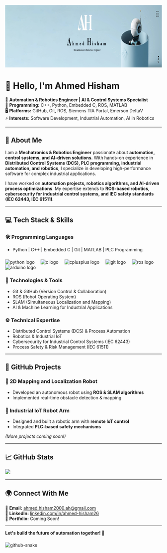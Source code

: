 <div align="center">
 <img height="200" src="LinkedIn Cover 2.png"  /> 
</div>

###
# 👋 Hello, I'm Ahmed Hisham

🚀 **Automation & Robotics Engineer | AI & Control Systems Specialist**  
🔧 **Programming:** C++, Python, Embedded C, ROS, MATLAB  
🖥️ **Platforms:** GitHub, Git, ROS, Siemens TIA Portal, Emerson DeltaV  
⚡ **Interests:** Software Development, Industrial Automation, AI in Robotics  

---

## 🔹 About Me
I am a **Mechatronics & Robotics Engineer** passionate about **automation, control systems, and AI-driven solutions**. With hands-on experience in **Distributed Control Systems (DCS), PLC programming, industrial automation, and robotics**, I specialize in developing high-performance software for complex industrial applications. 

I have worked on **automation projects, robotics algorithms, and AI-driven process optimizations**. My expertise extends to **ROS-based robotics, cybersecurity for industrial control systems, and IEC safety standards (IEC 62443, IEC 61511)**.

---

## 💻 Tech Stack & Skills

### **🛠 Programming Languages**
-  Python | C++ | Embedded C | Git | MATLAB | PLC Programming
###
<div align="left">
  <img src="https://cdn.jsdelivr.net/gh/devicons/devicon/icons/python/python-original.svg" height="30" alt="python logo"  />
  <img width="12" />
  <img src="https://cdn.jsdelivr.net/gh/devicons/devicon/icons/c/c-original.svg" height="30" alt="c logo"  />
  <img width="12" />
  <img src="https://cdn.jsdelivr.net/gh/devicons/devicon/icons/cplusplus/cplusplus-original.svg" height="30" alt="cplusplus logo"  />
  <img width="12" />
  <img src="https://cdn.jsdelivr.net/gh/devicons/devicon/icons/git/git-original.svg" height="30" alt="git logo"  />
  <img width="12" />
  <img src="https://cdn.simpleicons.org/ros/22314E" height="30" alt="ros logo"  />
  <img width="12" />
  <img src="https://cdn.jsdelivr.net/gh/devicons/devicon/icons/arduino/arduino-original.svg" height="30" alt="arduino logo"  />
</div>

###
### **📌 Technologies & Tools**
- Git & GitHub (Version Control & Collaboration)
- ROS (Robot Operating System)
- SLAM (Simultaneous Localization and Mapping)
- AI & Machine Learning for Industrial Applications

### **⚙️ Technical Expertise**
- Distributed Control Systems (DCS) & Process Automation
- Robotics & Industrial IoT
- Cybersecurity for Industrial Control Systems (IEC 62443)
- Process Safety & Risk Management (IEC 61511)

---

## 📂 GitHub Projects

### 🔹 **2D Mapping and Localization Robot**
- Developed an autonomous robot using **ROS & SLAM algorithms**
- Implemented real-time obstacle detection & mapping

### 🔹 **Industrial IoT Robot Arm**
- Designed and built a robotic arm with **remote IoT control**
- Integrated **PLC-based safety mechanisms**

*(More projects coming soon!)*

---

## 📈 GitHub Stats
![](https://github-readme-stats.vercel.app/api/top-langs/?username=Ah2022&theme=dark&hide_border=false&include_all_commits=true&count_private=false&layout=compact)

<div align="center">
</div>

---

## 🌍 Connect With Me
📧 **Email:** ahmed.hisham2000.ah@gmail.com  
🔗 **LinkedIn:** [linkedin.com/in/ahmed-hisham26](https://linkedin.com/in/ahmed-hisham26)  
💼 **Portfolio:** Coming Soon!

---

**Let's build the future of automation together! 🚀**

###
<picture>
  <source media="(prefers-color-scheme: dark)" srcset="https://raw.githubusercontent.com/tobiasmeyhoefer/tobiasmeyhoefer/output/github-snake-dark.svg" />
  <source media="(prefers-color-scheme: light)" srcset="https://raw.githubusercontent.com/tobiasmeyhoefer/tobiasmeyhoefer/output/github-snake.svg" />
  <img alt="github-snake" src="https://raw.githubusercontent.com/tobiasmeyhoefer/tobiasmeyhoefer/output/github-snake.svg" />
</picture>
